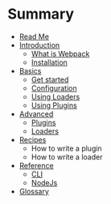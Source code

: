 # Summary

* [Read Me](README.md)
* [Introduction](introduction/README.md)
   * [What is Webpack](introduction/Webpack.md)
   * [Installation](introduction/Installation.md)
* [Basics](basics/README.md)
   * [Get started](basics/get_started.md)
   * [Configuration](basics/configuration.md)
   * [Using Loaders](basics/using_loaders.md)
   * [Using Plugins](basics/using_plugins.md)
* [Advanced](advanced/README.md)
   * [Plugins](advanced/plugins.md)
   * [Loaders](advanced/loaders.md)
* [Recipes](recipes/README.md)
   * How to write a plugin
   * How to write a loader
* [Reference](reference/README.md)
   * [CLI](reference/cli.md)
   * [NodeJs](reference/nodejs.md)
* [Glossary](GLOSSARY.md)

